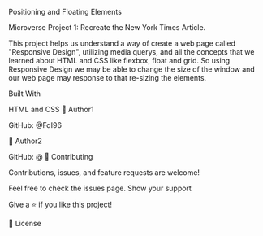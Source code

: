 Positioning and Floating Elements

Microverse Project 1: Recreate the New York Times Article. 

This project helps us understand a way of create a web page called "Responsive Design", utilizing media querys, and all the concepts that
we learned about HTML and CSS like flexbox, float and grid. So using Responsive Design we may be able to change the size of the window and
our web page may response to that re-sizing the elements.

Built With

HTML and CSS
👤 Author1

GitHub: @FdI96

👤 Author2

GitHub: @
🤝 Contributing

Contributions, issues, and feature requests are welcome!

Feel free to check the issues page. Show your support

Give a ⭐️ if you like this project!

📝 License

